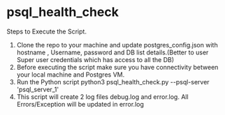 # psql_health_check
Steps to Execute the Script.
1. Clone the repo to your machine and update postgres_config.json with hostname , Username, password and DB list details.(Better to user Super user credentials which has access to all the DB)
2. Before executing the script make sure you have connectivity between your local machine and Postgres VM.
3. Run the Python script python3 psql_health_check.py --psql-server 'psql_server_1'
4. This script will create 2 log files debug.log and error.log. All Errors/Exception will be updated in error.log

